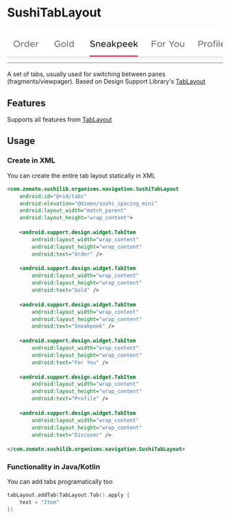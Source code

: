 # SushiTabLayout

![tabs](../../img/tabs/tabs.gif)

A set of tabs, usually used for switching between panes (fragments/viewpager). Based on Design Support Library's [TabLayout](https://developer.android.com/reference/android/support/design/widget/TabLayout)

## Features

Supports all features from [TabLayout](https://developer.android.com/reference/android/support/design/widget/TabLayout)

## Usage

### Create in XML

You can create the entire tab layout statically in XML

```xml
<com.zomato.sushilib.organisms.navigation.SushiTabLayout
    android:id="@+id/tabs"
    android:elevation="@dimen/sushi_spacing_mini"
    android:layout_width="match_parent"
    android:layout_height="wrap_content">

    <android.support.design.widget.TabItem
        android:layout_width="wrap_content"
        android:layout_height="wrap_content"
        android:text="Order" />

    <android.support.design.widget.TabItem
        android:layout_width="wrap_content"
        android:layout_height="wrap_content"
        android:text="Gold" />

    <android.support.design.widget.TabItem
        android:layout_width="wrap_content"
        android:layout_height="wrap_content"
        android:text="Sneakpeek" />

    <android.support.design.widget.TabItem
        android:layout_width="wrap_content"
        android:layout_height="wrap_content"
        android:text="For You" />

    <android.support.design.widget.TabItem
        android:layout_width="wrap_content"
        android:layout_height="wrap_content"
        android:text="Profile" />

    <android.support.design.widget.TabItem
        android:layout_width="wrap_content"
        android:layout_height="wrap_content"
        android:text="Discover" />

</com.zomato.sushilib.organisms.navigation.SushiTabLayout>
```

### Functionality in Java/Kotlin

You can add tabs programatically too

```kotlin
tabLayout.addTab(TabLayout.Tab().apply {
    text = "Item"
})
```
